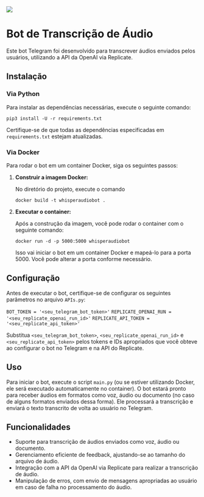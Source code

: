 <img src="EuTranscrevo_bot.gif">

# Bot de Transcrição de Áudio

Este bot Telegram foi desenvolvido para transcrever áudios enviados pelos usuários, utilizando a API da OpenAI via Replicate.

## Instalação

### Via Python

Para instalar as dependências necessárias, execute o seguinte comando:

`pip3 install -U -r requirements.txt` 

Certifique-se de que todas as dependências especificadas em `requirements.txt` estejam atualizadas.

### Via Docker

Para rodar o bot em um container Docker, siga os seguintes passos:

1.  **Construir a imagem Docker:**
    
    No diretório do projeto, execute o comando
        
    `docker build -t whisperaudiobot .` 
    
2.  **Executar o container:**
    
    Após a construção da imagem, você pode rodar o container com o seguinte comando:
        
    `docker run -d -p 5000:5000 whisperaudiobot` 
    
    Isso vai iniciar o bot em um container Docker e mapeá-lo para a porta 5000. Você pode alterar a porta conforme necessário.
    
## Configuração

Antes de executar o bot, certifique-se de configurar os seguintes parâmetros no arquivo `APIs.py`:

`BOT_TOKEN = '<seu_telegram_bot_token>'` 
`REPLICATE_OPENAI_RUN = '<seu_replicate_openai_run_id>'` 
`REPLICATE_API_TOKEN = '<seu_replicate_api_token>'` 

Substitua `<seu_telegram_bot_token>`, `<seu_replicate_openai_run_id>` e `<seu_replicate_api_token>` pelos tokens e IDs apropriados que você obteve ao configurar o bot no Telegram e na API do Replicate.

## Uso

Para iniciar o bot, execute o script `main.py` (ou se estiver utilizando Docker, ele será executado automaticamente no container). O bot estará pronto para receber áudios em formatos como voz, áudio ou documento (no caso de alguns formatos enviados dessa forma). Ele processará a transcrição e enviará o texto transcrito de volta ao usuário no Telegram.

## Funcionalidades

-   Suporte para transcrição de áudios enviados como voz, áudio ou documento.
-   Gerenciamento eficiente de feedback, ajustando-se ao tamanho do arquivo de áudio.
-   Integração com a API da OpenAI via Replicate para realizar a transcrição de áudio.
-   Manipulação de erros, com envio de mensagens apropriadas ao usuário em caso de falha no processamento do áudio.
